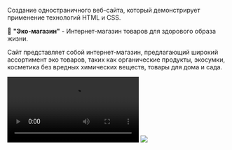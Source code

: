 Создание одностраничного веб-сайта, который демонстрирует применение технологий HTML и CSS.

🌱 **"Эко-магазин"** - Интернет-магазин товаров для здорового образа жизни.

Сайт представляет собой интернет-магазин, предлагающий широкий ассортимент эко товаров, таких как органические продукты, экосумки, косметика без вредных химических веществ, товары для дома и сада.

![video](Video.mp4)
![](video1773749528.gif)